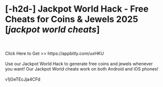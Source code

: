 # [-h2d-] Jackpot World Hack - Free Cheats for Coins & Jewels 2025 [*jackpot world cheats*]
<br>
<br>Click Here to Get >> https://appbitly.com/uxHKU

<br>
<br>Use our Jackpot World Hack to generate free coins and jewels whenever you want! Our Jackpot World cheats work on both Android and iOS phones!
<br>
<br>v1jGeTEcJja4CFd

